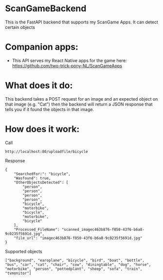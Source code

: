 # ScanGameBackend
This is the FastAPI backend that supports my ScanGame Apps. It can detect certain objects 

# Companion apps: 
- This API serves my React Native apps for the game here: https://github.com/two-trick-pony-NL/ScanGameApps

# What does it do:
This backend takes a POST request for an image and an expected object on that image (e.g. "Cat") then the backend will return a JSON response that tells you if it found the objects in that image. 

# How does it work: 

Call
```
http://localhost:80/uploadfile/bicycle
```

Response
```
{
    "Searchedfor:": "bicycle",
    "Wasfound": true,
    "OtherObjectsDetected": [
        "person",
        "person",
        "person",
        "person",
        "bicycle",
        "motorbike",
        "bicycle",
        "motorbike",
        "bicycle"
    ],
    "Processed_FileName": "scanned_imagec463b876-f050-43f6-b6a8-9c0235f5691d.jpg",
    "file_url": "imagec463b876-f050-43f6-b6a8-9c0235f5691d.jpg"
}
```
Supported objects
```
["background", "earoplane", "bicycle", "bird", "boat", "bottle", "bus", "car", "cat", "chair", "cow", "diningtable", "dog", "horse", "motorbike", "person", "pottedplant", "sheep", "sofa", "train", "tvmonitor"]
```
